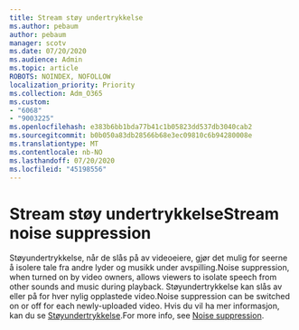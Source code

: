 ```yaml
---
title: Stream støy undertrykkelse
ms.author: pebaum
author: pebaum
manager: scotv
ms.date: 07/20/2020
ms.audience: Admin
ms.topic: article
ROBOTS: NOINDEX, NOFOLLOW
localization_priority: Priority
ms.collection: Adm_O365
ms.custom:
- "6068"
- "9003225"
ms.openlocfilehash: e383b6bb1bda77b41c1b05823dd537db3040cab2
ms.sourcegitcommit: b0b050a83db28566b68e3ec09810c6b94280008e
ms.translationtype: MT
ms.contentlocale: nb-NO
ms.lasthandoff: 07/20/2020
ms.locfileid: "45198556"
---
```

# <a name="stream-noise-suppression"></a><span data-ttu-id="59e6d-102">Stream støy undertrykkelse</span><span class="sxs-lookup"><span data-stu-id="59e6d-102">Stream noise suppression</span></span>

<span data-ttu-id="59e6d-103">Støyundertrykkelse, når de slås på av videoeiere, gjør det mulig for seerne å isolere tale fra andre lyder og musikk under avspilling.</span><span class="sxs-lookup"><span data-stu-id="59e6d-103">Noise suppression, when turned on by video owners, allows viewers to isolate speech from other sounds and music during playback.</span></span> <span data-ttu-id="59e6d-104">Støyundertrykkelse kan slås av eller på for hver nylig opplastede video.</span><span class="sxs-lookup"><span data-stu-id="59e6d-104">Noise suppression can be switched on or off for each newly-uploaded video.</span></span> <span data-ttu-id="59e6d-105">Hvis du vil ha mer informasjon, kan du se [Støyundertrykkelse](https://docs.microsoft.com/stream/noise-suppression).</span><span class="sxs-lookup"><span data-stu-id="59e6d-105">For more info, see [Noise suppression](https://docs.microsoft.com/stream/noise-suppression).</span></span>